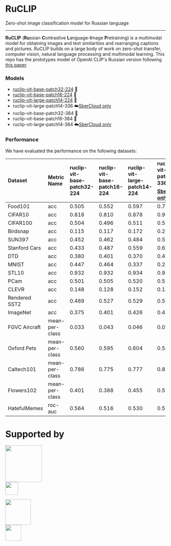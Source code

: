# RuCLIP

Zero-shot image classification model for Russian language

---

**RuCLIP** (**Ru**ssian **C**ontrastive **L**anguage–**I**mage **P**retraining) is a multimodal model 
for obtaining images and text similarities and rearranging captions and pictures. 
RuCLIP builds on a large body of work on zero-shot transfer, computer vision, natural language processing and 
multimodal learning. This repo has the prototypes model of OpenAI CLIP's Russian version following [this paper](https://arxiv.org/abs/2103.00020).


### Models

+ [ruclip-vit-base-patch32-224](https://huggingface.co/sberbank-ai/ruclip-vit-base-patch32-224) 🤗
+ [ruclip-vit-base-patch16-224](https://huggingface.co/sberbank-ai/ruclip-vit-base-patch16-224) 🤗
+ [ruclip-vit-large-patch14-224](https://huggingface.co/sberbank-ai/ruclip-vit-large-patch14-224) 🤗
+ ruclip-vit-large-patch14-336  ☁️[SberCloud only](https://sbercloud.ru/ru/ai-services)
+ ruclip-vit-base-patch32-384 🤗
+ ruclip-vit-base-patch16-384 🤗
+ ruclip-vit-large-patch14-384 ☁️[SberCloud only](https://sbercloud.ru/ru/ai-services) ️


### Performance

We have evaluated the performance on the following datasets:

| Dataset       | Metric Name    | ruclip-vit-base-patch32-224 | ruclip-vit-base-patch16-224 | ruclip-vit-large-patch14-224   | ruclip-vit-large-patch14-336 ☁️[SberCloud only](https://sbercloud.ru/ru/ai-services) | ruclip-vit-base-patch32-384 | ruclip-vit-base-patch16-384 | ruclip-vit-large-patch14-384 ☁️[SberCloud only](https://sbercloud.ru/ru/ai-services) |
|:--------------|:---------------|:----------------------------|:----------------------------|:-------------------------------|:------------------------------------------------------------------------------------|:----------------------------|:----------------------------|:------------------------------------------------------------------------------------|
| Food101       | acc            | 0.505		                | 0.552		      	          | 0.597		      	           | 0.712	                                                                              | -                           | -	                          | -	                                                                                  |
| CIFAR10       | acc            | 0.818                       | 0.810	                      | 0.878	                       | 0.906                                                                               | -                           | -                           | -                                                                                   |
| CIFAR100      | acc            | 0.504                       | 0.496                       | 0.511                          | 0.591                                                                               | -                           | -                           | -                                                                                   |
| Birdsnap      | acc            | 0.115                       | 0.117                       | 0.172                          | 0.213                                                                               | -                           | -                           | -                                                                                   |
| SUN397        | acc            | 0.452                       | 0.462                       | 0.484                          | 0.523                                                                               | -                           | -                           | -                                                                                   |
| Stanford Cars | acc            | 0.433                       | 0.487                       | 0.559                          | 0.659                                                                               | -                           | -                           | -                                                                                   |
| DTD           | acc            | 0.380	                    | 0.401	                      | 0.370	                       | 0.408	                                                                              | -	                          | -	                          | -	                                                                                  |
| MNIST         | acc            | 0.447	                    | 0.464	                      | 0.337	                       | 0.242	                                                                              | -	                          | -	                          | -	                                                                                  |
| STL10         | acc            | 0.932	                    | 0.932	                      | 0.934	                       | 0.956	                                                                              | -	                          | -	                          | -	                                                                                  |
| PCam          | acc            | 0.501                       | 0.505                       | 0.520                          | 0.554                                                                               | -                           | -                           | -                                                                                   |
| CLEVR         | acc            | 0.148                       | 0.128                       | 0.152                          | 0.142                                                                               | -                           | -                           | -                                                                                   |
| Rendered SST2 | acc            | 0.489                       | 0.527                       | 0.529                          | 0.539                                                                               | -                           | -                           | -                                                                                   |
| ImageNet      | acc            | 0.375                       | 0.401                       | 0.426                          | 0.488                                                                               | -                           | -                           | -                                                                                   |
| FGVC Aircraft | mean-per-class | 0.033                       | 0.043                       | 0.046                          | 0.075                                                                               | -                           | -                           | -                                                                                   |
| Oxford Pets   | mean-per-class | 0.560                       | 0.595                       | 0.604                          | 0.546                                                                               | -                           | -                           | -                                                                                   |
| Caltech101    | mean-per-class | 0.786                       | 0.775                       | 0.777                          | 0.835                                                                               | -                           | -                           | -                                                                                   |
| Flowers102    | mean-per-class | 0.401                       | 0.388                       | 0.455                          | 0.517                                                                               | -                           | -                           | -                                                                                   |
| HatefulMemes  | roc-auc        | 0.564                       | 0.516                       | 0.530                          | 0.519                                                                               | -                           | -                           | -                                                                                   |



# Supported by

[<img src="https://raw.githubusercontent.com/sberbank-ai/ru-dolph/master/pics/logo/sberai-logo.png" height="115"/>](https://github.com/sberbank-ai) \
[<img src="https://raw.githubusercontent.com/sberbank-ai/ru-dolph/master/pics/logo/sberdevices-logo.png" height="40"/>](https://sberdevices.ru)

[<img src="https://raw.githubusercontent.com/sberbank-ai/ru-dolph/master/pics/logo/sbercloud-logo.png" height="80"/>](https://sbercloud.ru/) \
[<img src="https://raw.githubusercontent.com/sberbank-ai/ru-dolph/master/pics/logo/airi-logo.png" height="50"/>](https://airi.net)
